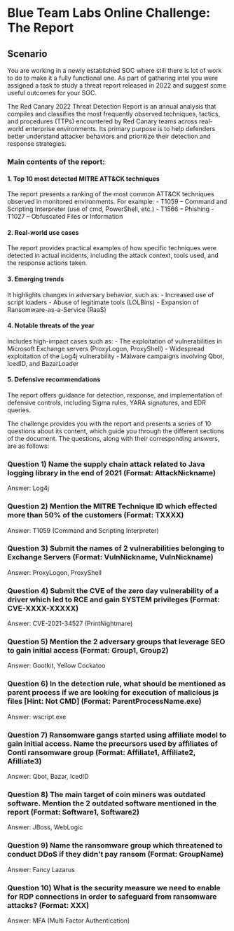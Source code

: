 # Blue Team Labs Online Challenge: The Report
## Scenario
You are working in a newly established SOC where still there is lot of work to do to make it a fully functional one. As part of gathering intel you were assigned a task to study a threat report released in 2022 and suggest some useful outcomes for your SOC.

The Red Canary 2022 Threat Detection Report is an annual analysis that compiles and classifies the most frequently observed techniques, tactics, and procedures (TTPs) encountered by Red Canary teams across real-world enterprise environments. Its primary purpose is to help defenders better understand attacker behaviors and prioritize their detection and response strategies.

### Main contents of the report:

#### 1.	Top 10 most detected MITRE ATT&CK techniques
The report presents a ranking of the most common ATT&CK techniques observed in monitored environments. For example:
    - T1059 – Command and Scripting Interpreter (use of cmd, PowerShell, etc.)
    - T1566 – Phishing
    - T1027 – Obfuscated Files or Information

#### 2.	Real-world use cases
The report provides practical examples of how specific techniques were detected in actual incidents, including the attack context, tools used, and the response actions taken.

#### 3.	Emerging trends
It highlights changes in adversary behavior, such as:
    - Increased use of script loaders
	- Abuse of legitimate tools (LOLBins)
	- Expansion of Ransomware-as-a-Service (RaaS)

#### 4.	Notable threats of the year
Includes high-impact cases such as:
	- The exploitation of vulnerabilities in Microsoft Exchange servers (ProxyLogon, ProxyShell)
	- Widespread exploitation of the Log4j vulnerability
	- Malware campaigns involving Qbot, IcedID, and BazarLoader

#### 5.	Defensive recommendations
The report offers guidance for detection, response, and implementation of defensive controls, including Sigma rules, YARA signatures, and EDR queries.

The challenge provides you with the report and presents a series of 10 questions about its content, which guide you through the different sections of the document. The questions, along with their corresponding answers, are as follows:

### Question 1) Name the supply chain attack related to Java logging library in the end of 2021 (Format: AttackNickname)
Answer: Log4j

### Question 2) Mention the MITRE Technique ID which effected more than 50% of the customers (Format: TXXXX) 
Answer: T1059 (Command and Scripting Interpreter)

### Question 3) Submit the names of 2 vulnerabilities belonging to Exchange Servers (Format: VulnNickname, VulnNickname) 
Answer: ProxyLogon, ProxyShell

### Question 4) Submit the CVE of the zero day vulnerability of a driver which led to RCE and gain SYSTEM privileges (Format: CVE-XXXX-XXXXX) 
Answer: CVE-2021-34527 (PrintNightmare)

### Question 5) Mention the 2 adversary groups that leverage SEO to gain initial access (Format: Group1, Group2) 
Answer: Gootkit, Yellow Cockatoo

### Question 6) In the detection rule, what should be mentioned as parent process if we are looking for execution of malicious js files [Hint: Not CMD] (Format: ParentProcessName.exe) 
Answer: wscript.exe

### Question 7) Ransomware gangs started using affiliate model to gain initial access. Name the precursors used by affiliates of Conti ransomware group (Format: Affiliate1, Affiliate2, Afilliate3)
Answer: Qbot, Bazar, IcedID

### Question 8) The main target of coin miners was outdated software. Mention the 2 outdated software mentioned in the report (Format: Software1, Software2) 
Answer: JBoss, WebLogic

### Question 9) Name the ransomware group which threatened to conduct DDoS if they didn't pay ransom (Format: GroupName) 
Answer: Fancy Lazarus

### Question 10) What is the security measure we need to enable for RDP connections in order to safeguard from ransomware attacks? (Format: XXX) 
Answer: MFA (Multi Factor Authentication)
